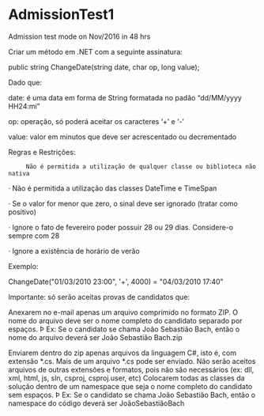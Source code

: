 # AdmissionTest1
Admission test mode on Nov/2016 in 48 hrs

Criar um método em .NET com a seguinte assinatura:

public string ChangeDate(string date, char op, long value);

 

Dado que:

 
date: é uma data em forma de String formatada no padão “dd/MM/yyyy HH24:mi”

op: operação, só poderá aceitar os caracteres ‘+’ e ‘-’

value: valor em minutos que deve ser acrescentado ou decrementado

Regras e Restrições:

 
         Não é permitida a utilização de qualquer classe ou biblioteca não nativa

·         Não é permitida a utilização das classes DateTime e TimeSpan

·         Se o valor for menor que zero, o sinal deve ser ignorado (tratar como positivo)

·         Ignore o fato de fevereiro poder possuir 28 ou 29 dias. Considere-o sempre com 28

·         Ignore a existência de horário de verão

 

Exemplo:

ChangeDate("01/03/2010 23:00", '+', 4000) = "04/03/2010 17:40"

 

Importante: só serão aceitas provas de candidatos que:

 

Anexarem no e-mail apenas um arquivo comprimido no formato ZIP. O nome do arquivo deve ser o nome completo do candidato separado por espaços.
Þ     Ex: Se o candidato se chama João Sebastião Bach, então o nome do arquivo deverá ser João Sebastião Bach.zip

Enviarem dentro do zip apenas arquivos da linguagem C#, isto é, com extensão *.cs. Mais de um arquivo *.cs pode ser enviado.
Não serão aceitos arquivos de outras extensões e formatos, pois não são necessários (ex: dll, xml, html, js, sln, csproj, csproj.user, etc)
Colocarem todas as classes da solução dentro de um namespace que seja o nome completo do candidato sem espaços.
Þ     Ex: Se o candidato se chama João Sebastião Bach, então o namespace do código deverá ser JoãoSebastiãoBach
